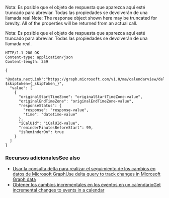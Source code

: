 <span data-ttu-id="2daed-p112">Nota: Es posible que el objeto de respuesta que aparezca aquí esté truncado para abreviar. Todas las propiedades se devolverán de una llamada real.</span><span class="sxs-lookup"><span data-stu-id="2daed-p112">Note: The response object shown here may be truncated for brevity. All of the properties will be returned from an actual call.</span></span>

Nota: Es posible que el objeto de respuesta que aparezca aquí esté truncado para abreviar. Todas las propiedades se devolverán de una llamada real.
<!-- {
  "blockType": "response",
  "truncated": true,
  "@odata.type": "microsoft.graph.event",
  "isCollection": true
} -->
```http
HTTP/1.1 200 OK
Content-type: application/json
Content-length: 359

{
  "@odata.nextLink":"https://graph.microsoft.com/v1.0/me/calendarview/delta?$skiptoken={_skipToken_}",
  "value": [
    {
      "originalStartTimeZone": "originalStartTimeZone-value",
      "originalEndTimeZone": "originalEndTimeZone-value",
      "responseStatus": {
        "response": "response-value",
        "time": "datetime-value"
      },
      "iCalUId": "iCalUId-value",
      "reminderMinutesBeforeStart": 99,
      "isReminderOn": true
    }
  ]
}
```

### <span data-ttu-id="2daed-166">Recursos adicionales</span><span class="sxs-lookup"><span data-stu-id="2daed-166">See also</span></span>
<a id="see-also" class="xliff"></a>

- [<span data-ttu-id="2daed-167">Usar la consulta delta para realizar el seguimiento de los cambios en datos de Microsoft Graph</span><span class="sxs-lookup"><span data-stu-id="2daed-167">Use delta query to track changes in Microsoft Graph data</span></span>](../../../concepts/delta_query_overview.md)
- [<span data-ttu-id="2daed-168">Obtener los cambios incrementales en los eventos en un calendario</span><span class="sxs-lookup"><span data-stu-id="2daed-168">Get incremental changes to events in a calendar</span></span>](../../../concepts/delta_query_events.md)

<!-- uuid: 8fcb5dbc-d5aa-4681-8e31-b001d5168d79
2015-10-25 14:57:30 UTC -->
<!-- {
  "type": "#page.annotation",
  "description": "event: delta",
  "keywords": "",
  "section": "documentation",
  "tocPath": ""
}-->